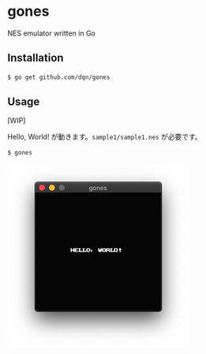 # gones

NES emulator written in Go

## Installation

```bash
$ go get github.com/dqn/gones
```

## Usage

[WIP]

Hello, World! が動きます。`sample1/sample1.nes` が必要です。

```bash
$ gones
```

!["sample"](./docs/sample.png)

